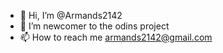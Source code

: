 - 👋 Hi, I’m @Armands2142
- 🌱 I’m newcomer to the odins project
- 📫 How to reach me armands2142@gmail.com

<!---
Armands2142/Armands2142 is a ✨ special ✨ repository because its `README.md` (this file) appears on your GitHub profile.
You can click the Preview link to take a look at your changes.
--->
